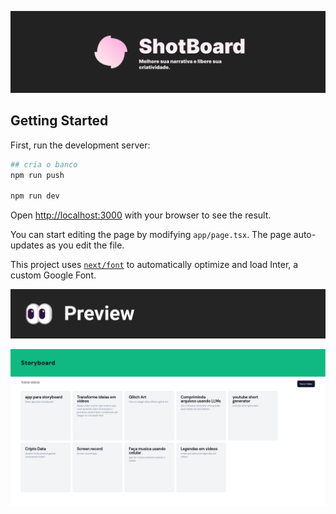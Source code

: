 
<!-- Project Title -->
![Banner](docs/banner-br.png)





## Getting Started

First, run the development server:

```bash
## cria o banco
npm run push

npm run dev

```

Open [http://localhost:3000](http://localhost:3000) with your browser to see the result.

You can start editing the page by modifying `app/page.tsx`. The page auto-updates as you edit the file.

This project uses [`next/font`](https://nextjs.org/docs/basic-features/font-optimization) to automatically optimize and load Inter, a custom Google Font.


![Preview Section](docs/section-preview.png)

![Preview ](docs/preview.png)